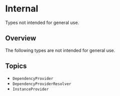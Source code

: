 #  Internal

Types not intended for general use.

## Overview

The following types are not intended for general use.

## Topics

- ``DependencyProvider``
- ``DependencyProviderResolver``
- ``InstanceProvider``
